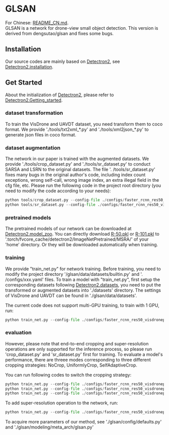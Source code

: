 # GLSAN
For Chinese: [README_CN.md](https://github.com/Jayce0625/glsan/blob/main/README_CN.md).  
GLSAN is a network for drone-view small object detection. This version is derived from dengsutao/glsan and fixes some bugs.
## Installation
Our source codes are mainly based on [Detectron2](https://github.com/facebookresearch/detectron2), see [Detectron2.installation](https://github.com/facebookresearch/detectron2/blob/master/INSTALL.md).
## Get Started
About the initialization of [Detectron2](https://github.com/facebookresearch/detectron2), please refer to [Detectron2.Getting_started](https://github.com/facebookresearch/detectron2/blob/master/GETTING_STARTED.md
).
### dataset transformation
To train the VisDrone and UAVDT dataset, you need transform them to coco format.
We provide './tools/txt2xml_\*.py' and './tools/xml2json_\*.py' to generate json files in coco format.
### dataset augmentation
The network in our paper is trained with the augmented datasets.
We provide './tools/crop_dataset.py' and './tools/sr_dataset.py' to conduct SARSA and LSRN to the original datasets. The file '. /tools/sr_dataset.py' fixes many bugs in the original author's code, including index count exceptions, wrong self-call, wrong image index, an extra illegal field in the cfg file, etc. Please run the following code in the project root directory (you need to modify the code according to your needs):
```python
python tools/crop_dataset.py --config-file ./configs/faster_rcnn_res50_visdrone.yaml
python tools/sr_dataset.py --config-file ./configs/faster_rcnn_res50_visdroneplus.yaml
```
### pretrained models
The pretrained models of our network can be downloaded at [Detectron2.model_zoo](https://github.com/facebookresearch/detectron2/blob/master/MODEL_ZOO.md).
You can directly download [R-50.pkl](https://dl.fbaipublicfiles.com/detectron2/ImageNetPretrained/MSRA/R-50.pkl) or [R-101.pkl](https://dl.fbaipublicfiles.com/detectron2/ImageNetPretrained/MSRA/R-101.pkl)
to '.torch/fvcore_cache/detectron2/ImageNetPretrained/MSRA/' of your 'home' directory.
Or they will be downloaded automatically when training.
### training
We provide "train_net.py" for network training.
Before training, you need to modify the project directory '/glsan/data/datasets/builtin.py' and '. /configs/xxx.yaml' files.
To train a model with "train_net.py", first setup the corresponding datasets following [Detectron2.datasets](https://github.com/facebookresearch/detectron2/blob/master/datasets/README.md),
you need to put the transformed or augmented datasets into './datasets' directory.
The settings of VisDrone and UAVDT can be found in './glsan/data/datasets'.


The current code does not support multi-GPU training, to train with 1 GPU, run:
```python
python train_net.py --config-file ./configs/faster_rcnn_res50_visdroneplussr.yaml --num-gpus 1 SOLVER.IMS_PER_BATCH 2
```


### evaluation
However, please note that end-to-end cropping and super-resolution operations are only supported for the inference process, so please run 'crop_dataset.py' and 'sr_dataset.py' first for training. To evaluate a model's performance, there are threee modes corresponding to three different cropping strategies: NoCrop, UniformlyCrop, SelfAdaptiveCrop.


You can run following codes to switch the cropping strategy:
```python
python train_net.py --config-file ./configs/faster_rcnn_res50_visdroneplussr.yaml --eval-only MODEL.WEIGHTS glsan_log/1015_faster_rcnn_res50_visdroneplussr/model_final.pth
python train_net.py --config-file ./configs/faster_rcnn_res50_visdroneplussr.yaml --eval-only MODEL.WEIGHTS glsan_log/1015_faster_rcnn_res50_visdroneplussr/model_final.pth GLSAN.CROP UniformlyCrop
python train_net.py --config-file ./configs/faster_rcnn_res50_visdroneplussr.yaml --eval-only MODEL.WEIGHTS glsan_log/1015_faster_rcnn_res50_visdroneplussr/model_final.pth GLSAN.CROP SelfAdaptiveCrop
```
To add super-resolution operation to the network, run:
```python
python train_net.py --config-file ./configs/faster_rcnn_res50_visdroneplussr.yaml --eval-only MODEL.WEIGHTS glsan_log/1015_faster_rcnn_res50_visdroneplussr/model_final.pth GLSAN.CROP SelfAdaptiveCrop GLSAN.SR True
```

To acquire more parameters of our method, see './glsan/config/defaults.py' and './glsan/modeling/meta_arch/glsan.py'
